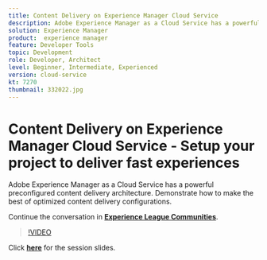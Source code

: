 ```yaml
---
title: Content Delivery on Experience Manager Cloud Service
description: Adobe Experience Manager as a Cloud Service has a powerful preconfigured content delivery architecture. Demonstrate how to make the best of optimized content delivery configurations.
solution: Experience Manager
product:  experience manager
feature: Developer Tools
topic: Development
role: Developer, Architect
level: Beginner, Intermediate, Experienced
version: cloud-service
kt: 7270
thumbnail: 332022.jpg
---
```


# Content Delivery on Experience Manager Cloud Service - Setup your project to deliver fast experiences

Adobe Experience Manager as a Cloud Service has a powerful preconfigured content delivery architecture. Demonstrate how to make the best of optimized content delivery configurations.

Continue the conversation in **[Experience League Communities](http://adobe.ly/36Yd3v6)**.

>[!VIDEO](https://video.tv.adobe.com/v/332022/?quality=12&learn=on&hidetitle=true)

Click **[here](/help/events/assets/content-delivery-on-aemcs.pdf)** for the session slides.
